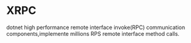 # XRPC
dotnet high performance remote interface invoke(RPC) communication components,implemente millions RPS remote interface method calls.

